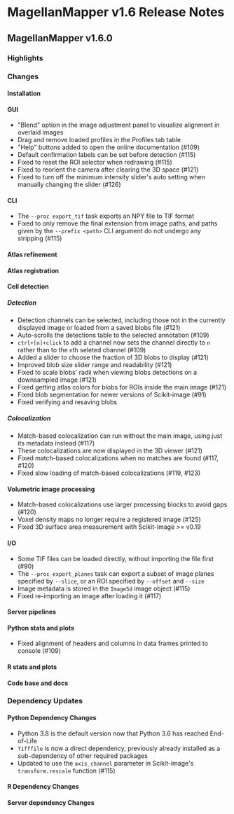 # MagellanMapper v1.6 Release Notes

## MagellanMapper v1.6.0

### Highlights

### Changes

#### Installation

#### GUI

- "Blend" option in the image adjustment panel to visualize alignment in overlaid images
- Drag and remove loaded profiles in the Profiles tab table
- "Help" buttons added to open the online documentation (#109)
- Default confirmation labels can be set before detection (#115)
- Fixed to reset the ROI selector when redrawing (#115)
- Fixed to reorient the camera after clearing the 3D space (#121)
- Fixed to turn off the minimum intensity slider's auto setting when manually changing the slider (#126) 

#### CLI

- The `--proc export_tif` task exports an NPY file to TIF format
- Fixed to only remove the final extension from image paths, and paths given by the `--prefix <path>` CLI argument do not undergo any stripping (#115)

#### Atlas refinement

#### Atlas registration

#### Cell detection

##### Detection

- Detection channels can be selected, including those not in the currently displayed image or loaded from a saved blobs file (#121)
- Auto-scrolls the detections table to the selected annotation (#109)
- `ctrl+[n]+click` to add a channel now sets the channel directly to `n` rather than to the `n`th seleted channel (#109)
- Added a slider to choose the fraction of 3D blobs to display (#121)
- Improved blob size slider range and readability (#121)
- Fixed to scale blobs' radii when viewing blobs detections on a downsampled image (#121)
- Fixed getting atlas colors for blobs for ROIs inside the main image (#121)
- Fixed blob segmentation for newer versions of Scikit-image (#91)
- Fixed verifying and resaving blobs

##### Colocalization

- Match-based colocalization can run without the main image, using just its metadata instead (#117)
- These colocalizations are now displayed in the 3D viewer (#121)
- Fixed match-based colocalizations when no matches are found (#117, #120)
- Fixed slow loading of match-based colocalizations (#119, #123)

#### Volumetric image processing

- Match-based colocalizations use larger processing blocks to avoid gaps (#120)
- Voxel density maps no longer require a registered image (#125)
- Fixed 3D surface area measurement with Scikit-image >= v0.19

#### I/O

- Some TIF files can be loaded directly, without importing the file first (#90)
- The `--proc export_planes` task can export a subset of image planes specified by `--slice`, or an ROI specified by `--offset` and `--size`
- Image metadata is stored in the `Image5d` image object (#115)
- Fixed re-importing an image after loading it (#117)

#### Server pipelines

#### Python stats and plots

- Fixed alignment of headers and columns in data frames printed to console (#109)

#### R stats and plots

#### Code base and docs

### Dependency Updates

#### Python Dependency Changes

- Python 3.8 is the default version now that Python 3.6 has reached End-of-Life
- `Tifffile` is now a direct dependency, previously already installed as a sub-dependency of other required packages
- Updated to use the `axis_channel` parameter in Scikit-image's `transform.rescale` function (#115)

#### R Dependency Changes

#### Server dependency Changes
